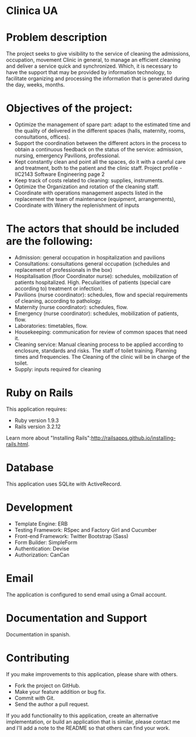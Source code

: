 #  Clinica UA
# Problem description

The project seeks to give visibility to the service of cleaning the admissions, occupation, movement Clinic in general, to manage an efficient cleaning and deliver a service quick and synchronized. Which, it is necessary to have the support that may be provided by information technology, to facilitate organizing and processing the information that is generated during the day, weeks, months.

# Objectives of the project:

- Optimize the management of spare part: adapt to the estimated time and the quality of delivered in the different spaces (halls, maternity, rooms, consultations, offices).
- Support the coordination between the different actors in the process to obtain a continuous feedback on the status of the service: admission, nursing, emergency Pavilions, professional.
- Kept constantly clean and point all the spaces, do it with a careful care and treatment, both to the patient and the clinic staff. Project profile - IIC2143 Software Engineering page 2
- Keep track of costs related to cleaning: supplies, instruments.
- Optimize the Organization and rotation of the cleaning staff.
- Coordinate with operations management aspects listed in the replacement the team of maintenance (equipment, arrangements),
- Coordinate with Winery the replenishment of inputs

# The actors that should be included are the following:
- Admission: general occupation in hospitalization and pavilions
- Consultations: consultations general occupation (schedules and replacement of professionals in the box)
- Hospitalisation (floor Coordinator nurse): schedules, mobilization of patients hospitalized. High. Peculiarities of patients (special care according to) treatment or infection).
- Pavilions (nurse coordinator): schedules, flow and special requirements of cleaning, according to pathology.
- Maternity (nurse coordinator): schedules, flow.
- Emergency (nurse coordinator): schedules, mobilization of patients, flow.
- Laboratories: timetables, flow.
- Housekeeping: communication for review of common spaces that need it.
- Cleaning service: Manual cleaning process to be applied according to enclosure, standards and risks. The staff of toilet training. Planning times and frequencies. The Cleaning of the clinic will be in charge of the toilet.
- Supply: inputs required for cleaning

#  Ruby on Rails

This application requires:

* Ruby version 1.9.3
* Rails version 3.2.12

Learn more about "Installing Rails":http://railsapps.github.io/installing-rails.html.

#  Database

This application uses SQLite with ActiveRecord.

# Development

* Template Engine: ERB
* Testing Framework: RSpec and Factory Girl and Cucumber
* Front-end Framework: Twitter Bootstrap (Sass)
* Form Builder: SimpleForm
* Authentication: Devise
* Authorization: CanCan

#  Email

The application is configured to send email using a Gmail account.

#  Documentation and Support

Documentation in spanish.

#  Contributing

If you make improvements to this application, please share with others.

* Fork the project on GitHub.
* Make your feature addition or bug fix.
* Commit with Git.
* Send the author a pull request.

If you add functionality to this application, create an alternative implementation, or build an application that is similar, please contact me and I'll add a note to the README so that others can find your work.

